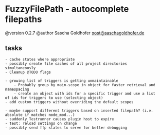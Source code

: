 # FuzzyFilePath - autocomplete filepaths

@version 0.2.7
@author Sascha Goldhofer <post@saschagoldhofer.de>


## tasks

    - cache states where appropriate
    - possibly create file caches of all project directories simultaneously
    - Cleanup @TODO flags

    - growing list of triggers is getting unmaintainable
        - Probably group by main-scope in object for faster retrieval and namespacing
        - create an object with ids for a specific trigger and use a list of ids for triggers to use (selecting object)
    - add custom triggers without overriding the default scopes

    - maybe support different triggers based on inserted filepath? (i.e. absolute if matches node_mod...)
    - suddenly Testrunner causes plugin host to expire
    - test: reload settings on change
    - possibly send ffp states to serve for better debugging
